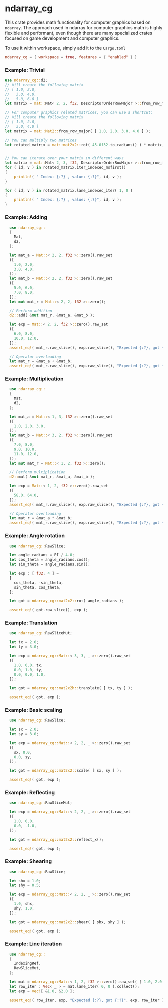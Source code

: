 # ndarray_cg

This crate provides math functionality for computer graphics based on `ndarray`. The approach used in ndarray for computer graphics math is highly flexible and performant, even though there are many specialized crates focused on game development and computer graphics.

To use it within workspace, simply add it to the `Cargo.toml`
```toml
ndarray_cg = { workspace = true, features = { "enabled" } }
```

### Example: Trivial

```Rust
use ndarray_cg::d2;
// Will create the following matrix
// [ 1.0, 2.0,
//   3.0, 4.0,
//   5.0, 6.0 ]
let matrix = mat::Mat< 2, 2, f32, DescriptorOrderRowMajor >::from_row_major( [ 1.0, 2.0, 3.0, 4.0 ] );

// For computer graphics related matrices, you can use a shortcut:
// Will create the following matrix
// [ 1.0, 2.0,
//   3.0, 4.0 ]
let matrix = mat::Mat2::from_row_major( [ 1.0, 2.0, 3.0, 4.0 ] );

// You can multiply two matrices
let rotated_matrix = mat::mat2x2::rot( 45.0f32.to_radians() ) * matrix;


// You can iterate over your matrix in different ways
let matrix = mat::Mat< 2, 3, f32, DescriptorOrderRowMajor >::from_row_major( [ 1.0, 2.0, 3.0, 4.0, 5.0, 6.0 ] );
for ( id, v ) in rotated_matrix.iter_indexed_msfirst()
{
    println!( " Index: {:?} , value: {:?}", id, v );
}

for ( id, v ) in rotated_matrix.lane_indexed_iter( 1, 0 )
{
    println!( " Index: {:?} , value: {:?}", id, v );
}
```

### Example: Adding

```rust
  use ndarray_cg::
  {
    Mat,
    d2,
  };

  let mat_a = Mat::< 2, 2, f32 >::zero().raw_set
  ([
    1.0, 2.0,
    3.0, 4.0,
  ]);
  let mat_b = Mat::< 2, 2, f32 >::zero().raw_set
  ([
    5.0, 6.0,
    7.0, 8.0,
  ]);
  let mut mat_r = Mat::< 2, 2, f32 >::zero();

  // Perform addition
  d2::add( &mut mat_r, &mat_a, &mat_b );

  let exp = Mat::< 2, 2, f32 >::zero().raw_set
  ([
    6.0, 8.0,
    10.0, 12.0,
  ]);
  assert_eq!( mat_r.raw_slice(), exp.raw_slice(), "Expected {:?}, got {:?}", exp.raw_slice(), mat_r.raw_slice() );

  // Operator overloading
  let mat_r = &mat_a + &mat_b;
  assert_eq!( mat_r.raw_slice(), exp.raw_slice(), "Expected {:?}, got {:?}", exp.raw_slice(), mat_r.raw_slice() );
```

### Example: Multiplication

```rust
  use ndarray_cg::
  {
    Mat,
    d2,
  };

  let mat_a = Mat::< 1, 3, f32 >::zero().raw_set
  ([
    1.0, 2.0, 3.0,
  ]);
  let mat_b = Mat::< 3, 2, f32 >::zero().raw_set
  ([
    7.0, 8.0,
    9.0, 10.0,
    11.0, 12.0,
  ]);
  let mut mat_r = Mat::< 1, 2, f32 >::zero();

  // Perform multiplication
  d2::mul( &mut mat_r, &mat_a, &mat_b );

  let exp = Mat::< 1, 2, f32 >::zero().raw_set
  ([
    58.0, 64.0,
  ]);
  assert_eq!( mat_r.raw_slice(), exp.raw_slice(), "Expected {:?}, got {:?}", exp.raw_slice(), mat_r.raw_slice() );

  // Operator overloading
  let mat_r = &mat_a * &mat_b;
  assert_eq!( mat_r.raw_slice(), exp.raw_slice(), "Expected {:?}, got {:?}", exp.raw_slice(), mat_r.raw_slice() );
```

### Example: Angle rotation

```rust
  use ndarray_cg::RawSlice;

  let angle_radians = PI / 4.0;
  let cos_theta = angle_radians.cos();
  let sin_theta = angle_radians.sin();

  let exp : [ f32; 4 ] =
  [
    cos_theta, -sin_theta,
    sin_theta, cos_theta,
  ];

  let got = ndarray_cg::mat2x2::rot( angle_radians );

  assert_eq!( got.raw_slice(), exp );
```

### Example: Translation

```rust
  use ndarray_cg::RawSliceMut;

  let tx = 2.0;
  let ty = 3.0;

  let exp = ndarray_cg::Mat::< 3, 3, _ >::zero().raw_set
  ([
    1.0, 0.0, tx,
    0.0, 1.0, ty,
    0.0, 0.0, 1.0,
  ]);

  let got = ndarray_cg::mat2x2h::translate( [ tx, ty ] );

  assert_eq!( got, exp );
```

### Example: Basic scaling

```rust
  use ndarray_cg::RawSlice;

  let sx = 2.0;
  let sy = 3.0;

  let exp = ndarray_cg::Mat::< 2, 2, _ >::zero().raw_set
  ([
    sx, 0.0,
    0.0, sy,
  ]);

  let got = ndarray_cg::mat2x2::scale( [ sx, sy ] );

  assert_eq!( got, exp );
```

### Example: Reflecting

```rust
  use ndarray_cg::RawSliceMut;

  let exp = ndarray_cg::Mat::< 2, 2, _ >::zero().raw_set
  ([
    1.0, 0.0,
    0.0, -1.0,
  ]);

  let got = ndarray_cg::mat2x2::reflect_x();

  assert_eq!( got, exp );
```

### Example: Shearing

```rust
  use ndarray_cg::RawSlice;

  let shx = 1.0;
  let shy = 0.5;

  let exp = ndarray_cg::Mat::< 2, 2, _ >::zero().raw_set
  ([
    1.0, shx,
    shy, 1.0,
  ]);

  let got = ndarray_cg::mat2x2::shear( [ shx, shy ] );

  assert_eq!( got, exp );
```

### Example: Line iteration

```rust
  use ndarray_cg::
  {
    IndexingRef,
    RawSliceMut,
  };

  let mat = ndarray_cg::Mat::< 1, 2, f32 >::zero().raw_set( [ 1.0, 2.0 ] );
  let row_iter : Vec< _ > = mat.lane_iter( 0, 0 ).collect();
  let exp = vec![ &1.0, &2.0 ];

  assert_eq!( row_iter, exp, "Expected {:?}, got {:?}", exp, row_iter );
```
